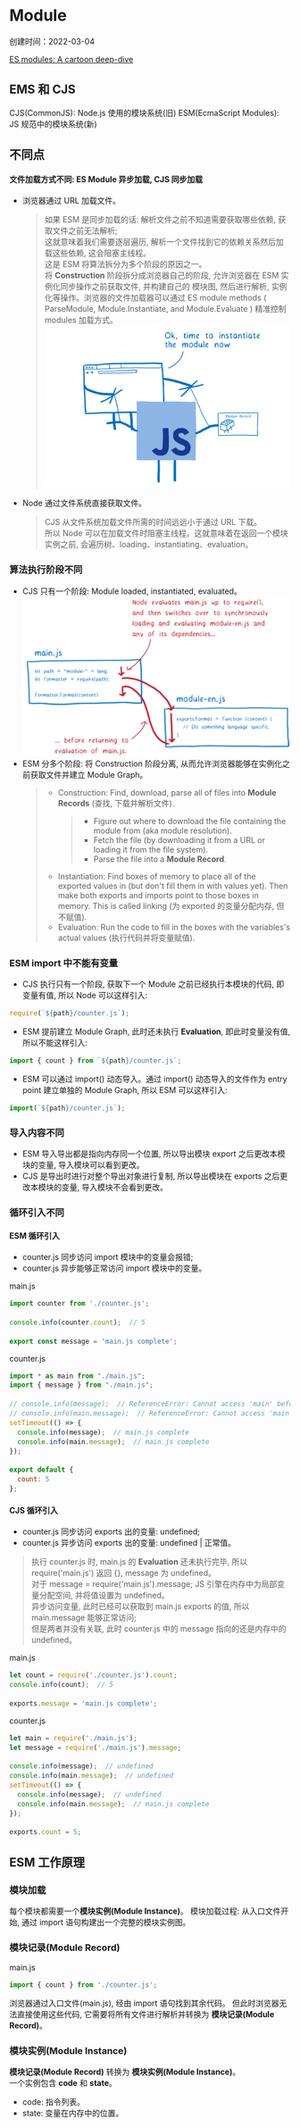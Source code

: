 # Module
创建时间：2022-03-04

[ES modules: A cartoon deep-dive](https://hacks.mozilla.org/2018/03/es-modules-a-cartoon-deep-dive/)
## EMS 和 CJS
CJS(CommonJS): Node.js 使用的模块系统(旧)
ESM(EcmaScript Modules): JS 规范中的模块系统(新)

## 不同点
#### 文件加载方式不同: ES Module 异步加载, CJS 同步加载
- 浏览器通过 URL 加载文件。
    > 如果 ESM 是同步加载的话: 解析文件之前不知道需要获取哪些依赖, 获取文件之前无法解析;  
    这就意味着我们需要逐层遍历, 解析一个文件找到它的依赖关系然后加载这些依赖, 这会阻塞主线程。  
    这是 ESM 将算法拆分为多个阶段的原因之一。  
    将 **Construction** 阶段拆分成浏览器自己的阶段, 允许浏览器在 ESM 实例化同步操作之前获取文件, 并构建自己的 模块图, 然后进行解析, 实例化等操作。浏览器的文件加载器可以通过 ES module methods ( ParseModule, Module.Instantiate, and Module.Evaluate ) 精准控制 modules 加载方式。
    ![module1](../static/image/js相关/module/module1.png)
- Node 通过文件系统直接获取文件。
    > CJS 从文件系统加载文件所需的时间远远小于通过 URL 下载。  
所以 Node 可以在加载文件时阻塞主线程。这就意味着在返回一个模块实例之前, 会遍历树、loading、instantiating、evaluation。

### 算法执行阶段不同
- CJS 只有一个阶段: Module loaded, instantiated, evaluated。  
![module2](../static/image/js相关/module/module2.png)
- ESM 分多个阶段: 将 Construction 阶段分离, 从而允许浏览器能够在实例化之前获取文件并建立 Module Graph。
    > - Construction: Find, download, parse all of files into **Module Records** (查找, 下载并解析文件).
    >   > - Figure out where to download the file containing the module from (aka module resolution).
    >   > - Fetch the file (by downloading it from a URL or loading it from the file system).
    >   > - Parse the file into a **Module Record**.
    > - Instantiation: Find boxes of memory to place all of the exported values in (but don't fill them in with values yet). Then make both exports and imports point to those boxes in memory. This is called linking (为 exported 的变量分配内存, 但不赋值).
    > - Evaluation: Run the code to fill in the boxes with the variables's actual values (执行代码并将变量赋值).

### ESM import 中不能有变量
- CJS 执行只有一个阶段, 获取下一个 Module 之前已经执行本模块的代码, 即变量有值, 所以 Node 可以这样引入:
```javascript
require(`${path}/counter.js`);
```
- ESM 提前建立 Module Graph, 此时还未执行 **Evaluation**, 即此时变量没有值, 所以不能这样引入:
```javascript
import { count } from `${path}/counter.js`;
```
- ESM 可以通过 import() 动态导入。通过 import() 动态导入的文件作为 entry point 建立单独的 Module Graph, 所以 ESM 可以这样引入:
```javascript
import(`${path}/counter.js`);
```

### 导入内容不同
- ESM 导入导出都是指向内存同一个位置, 所以导出模块 export 之后更改本模块的变量, 导入模块可以看到更改。
- CJS 是导出时进行对整个导出对象进行复制, 所以导出模块在 exports 之后更改本模块的变量, 导入模块不会看到更改。

### 循环引入不同
#### ESM 循环引入  
- counter.js 同步访问 import 模块中的变量会报错;
- counter.js 异步能够正常访问 import 模块中的变量。

main.js
```javascript
import counter from './counter.js';

console.info(counter.count);  // 5

export const message = 'main.js complete';
```

counter.js
```javascript
import * as main from "./main.js";
import { message } from "./main.js";
 
// console.info(message);  // ReferenceError: Cannot access 'main' before initialization
// console.info(main.message);  // ReferenceError: Cannot access 'main' before initialization
setTimeout(() => {
  console.info(message);  // main.js complete
  console.info(main.message);  // main.js complete
});

export default {
  count: 5
};
```

#### CJS 循环引入
- counter.js 同步访问 exports 出的变量: undefined;  
- counter.js 异步访问 exports 出的变量: undefined | 正常值。  

> 执行 counter.js 时, main.js 的 **Evaluation** 还未执行完毕, 所以 require('main.js') 返回 {}, message 为 undefined。  
> 对于 message = require('main.js').message; JS 引擎在内存中为局部变量分配空间, 并将值设置为 undefined。  
> 异步访问变量, 此时已经可以获取到 main.js exports 的值, 所以 main.message 能够正常访问;  
> 但是两者并没有关联, 此时 counter.js 中的 message 指向的还是内存中的 undefined。

main.js
```javascript
let count = require('./counter.js').count;
console.info(count);  // 5

exports.message = 'main.js complete';
```
counter.js
```javascript
let main = require('./main.js');
let message = require('./main.js').message;

console.info(message);  // undefined
console.info(main.message);  // undefined
setTimeout(() => {
  console.info(message);  // undefined
  console.info(main.message);  // main.js complete
});

exports.count = 5;
```
## ESM 工作原理
### 模块加载
每个模块都需要一个**模块实例(Module Instance)**。
模块加载过程: 从入口文件开始, 通过 import 语句构建出一个完整的模块实例图。  

### 模块记录(Module Record)
main.js
```javascript
import { count } from './counter.js';
```
浏览器通过入口文件(main.js), 经由 import 语句找到其余代码。
但此时浏览器无法直接使用这些代码, 它需要将所有文件进行解析并转换为 **模块记录(Module Record)**。

### 模块实例(Module Instance)
**模块记录(Module Record)** 转换为 **模块实例(Module Instance)**。  
一个实例包含 **code** 和 **state**。
- code: 指令列表。
- state: 变量在内存中的位置。
